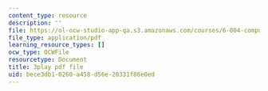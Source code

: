 ```yaml
---
content_type: resource
description: ''
file: https://ol-ocw-studio-app-qa.s3.amazonaws.com/courses/6-004-computation-structures-spring-2017/bece3db10260a458d56e20331f86e0ed_6OKvJRyeKUQ.pdf
file_type: application/pdf
learning_resource_types: []
ocw_type: OCWFile
resourcetype: Document
title: 3play pdf file
uid: bece3db1-0260-a458-d56e-20331f86e0ed
---
```

